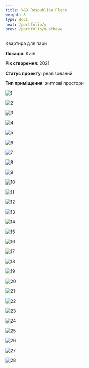 ```yaml
---
title: V&D Respublika Place
weight: 8
type: docs
next: /portfolio/y
prev: /portfolio/musthave
---
```

Квартира для пари

**Локація**: Київ

**Рік створення**: 2021

**Статус проекту**: реалізований

**Тип приміщення**: житлові простори

![1](1.jpg)

![2](2.jpg)

![3](3.jpg)

![4](4.jpg)

![5](5.jpg)

![6](6.jpg)

![7](7.jpg)

![8](8.jpg)

![9](9.jpg)

![10](10.jpg)

![11](11.jpg)

![12](12.jpg)

![13](13.jpg)

![14](14.jpg)

![15](15.jpg)

![16](16.jpg)

![17](17.jpg)

![18](18.jpg)

![19](19.jpg)

![20](20.jpg)

![21](21.jpg)

![22](22.jpg)

![23](23.jpg)

![24](24.jpg)

![25](25.jpg)

![26](26.jpg)

![27](27.jpg)

![28](28.jpg)